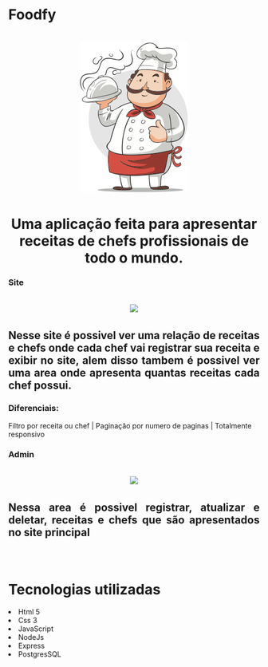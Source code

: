 # Foodfy

  
<h1 align ="center">
    <img src="public/assets/chef.png">
</h1>

<h1 align ="center">Uma aplicação feita para apresentar receitas de chefs profissionais de todo o mundo.</h1>

**<h3>Site</h3>**

<h2 align ="center"> 
<img src="public/assets/site.gif">
<h2>

<p align="justify">Nesse site é possivel ver uma relação de receitas  e chefs onde cada chef vai registrar sua receita e exibir no site, alem disso tambem é possivel ver uma area onde apresenta quantas receitas cada chef possui. </p>

### **Diferenciais**: <br>
Filtro por receita ou chef | Paginação por numero de paginas  | Totalmente responsivo
<br>


**<h3>Admin</h3>**

<h2 align ="center"> 
<img src="public/assets/admin.gif">
<h2>

<p align="justify">Nessa area é possivel registrar, atualizar e deletar, receitas e chefs que são apresentados no site principal  </p>

 
<br>
<h1>Tecnologias utilizadas</h1>

<li>Html 5
<li>Css 3
<li>JavaScript
<li>NodeJs
<li>Express
<li>PostgresSQL
